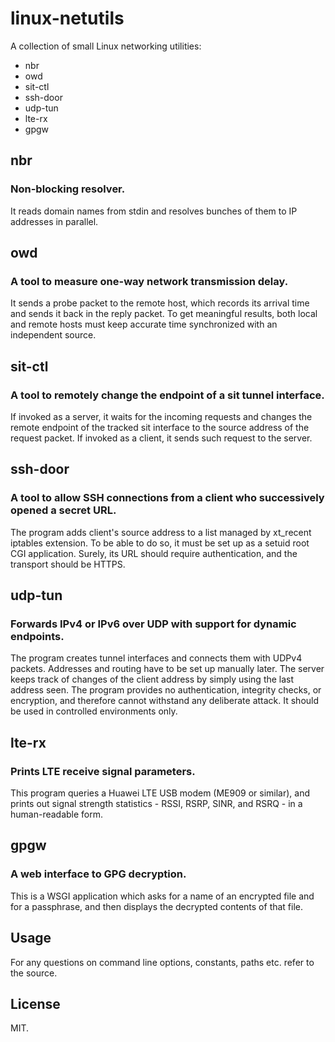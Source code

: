 # linux-netutils
A collection of small Linux networking utilities:
- nbr
- owd
- sit-ctl
- ssh-door
- udp-tun
- lte-rx
- gpgw

## nbr
### Non-blocking resolver.
It reads domain names from stdin and resolves bunches of them to IP
addresses in parallel.

## owd
### A tool to measure one-way network transmission delay.
It sends a probe packet to the remote host, which records its arrival
time and sends it back in the reply packet. To get meaningful results,
both local and remote hosts must keep accurate time synchronized with an
independent source.

## sit-ctl
### A tool to remotely change the endpoint of a sit tunnel interface.
If invoked as a server, it waits for the incoming requests and changes
the remote endpoint of the tracked sit interface to the source address
of the request packet. If invoked as a client, it sends such request to
the server.

## ssh-door
### A tool to allow SSH connections from a client who successively opened a secret URL.
The program adds client's source address to a list managed by xt_recent
iptables extension. To be able to do so, it must be set up as a setuid
root CGI application. Surely, its URL should require authentication, and
the transport should be HTTPS.

## udp-tun
### Forwards IPv4 or IPv6 over UDP with support for dynamic endpoints.
The program creates tunnel interfaces and connects them with UDPv4
packets. Addresses and routing have to be set up manually later. The
server keeps track of changes of the client address by simply using the
last address seen. The program provides no authentication, integrity
checks, or encryption, and therefore cannot withstand any deliberate
attack. It should be used in controlled environments only.

## lte-rx
### Prints LTE receive signal parameters.
This program queries a Huawei LTE USB modem (ME909 or similar), and
prints out signal strength statistics - RSSI, RSRP, SINR, and RSRQ - in
a human-readable form.

## gpgw
### A web interface to GPG decryption.
This is a WSGI application which asks for a name of an encrypted file
and for a passphrase, and then displays the decrypted contents of that
file.

## Usage
For any questions on command line options, constants, paths etc. refer
to the source.

## License
MIT.
